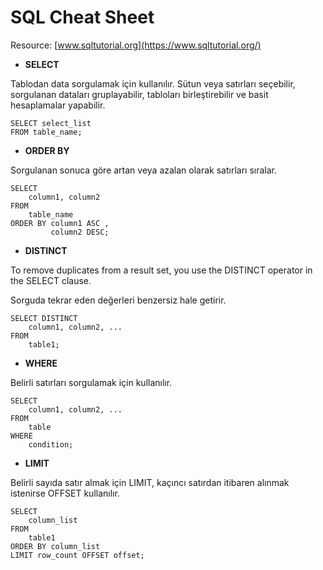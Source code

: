 # SQL Cheat Sheet

Resource: [www.sqltutorial.org](https://www.sqltutorial.org/)

- **SELECT**

Tablodan data sorgulamak için kullanılır. Sütun veya satırları seçebilir, sorgulanan dataları gruplayabilir, tabloları birleştirebilir ve basit hesaplamalar yapabilir.

```
SELECT select_list
FROM table_name;
```

- **ORDER BY**

Sorgulanan sonuca göre artan veya azalan olarak satırları sıralar.

```
SELECT 
    column1, column2
FROM
    table_name
ORDER BY column1 ASC , 
         column2 DESC;
```

- **DISTINCT**

To remove duplicates from a result set, you use the DISTINCT operator in the SELECT clause.

Sorguda tekrar eden değerleri benzersiz hale getirir.

```
SELECT DISTINCT
    column1, column2, ...
FROM
    table1;
```

- **WHERE**

Belirli satırları sorgulamak için kullanılır.

```
SELECT 
    column1, column2, ...
FROM
    table
WHERE
    condition;
```

- **LIMIT**

Belirli sayıda satır almak için LIMIT, kaçıncı satırdan itibaren alınmak istenirse OFFSET kullanılır.

```
SELECT 
    column_list
FROM
    table1
ORDER BY column_list
LIMIT row_count OFFSET offset;
```